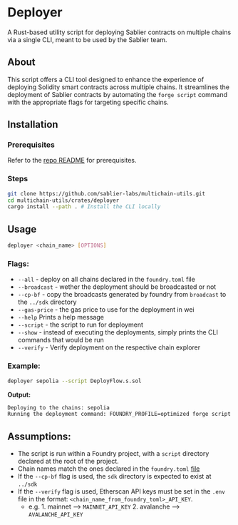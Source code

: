 # Deployer

A Rust-based utility script for deploying Sablier contracts on multiple chains
via a single CLI, meant to be used by the Sablier team.

## About

This script offers a CLI tool designed to enhance the experience of deploying
Solidity smart contracts across multiple chains. It streamlines the deployment
of Sablier contracts by automating the `forge script` command with the
appropriate flags for targeting specific chains.

## Installation

### Prerequisites

Refer to the [repo README](../../README.md#Prerequisites) for prerequisites.

### Steps

```bash
git clone https://github.com/sablier-labs/multichain-utils.git
cd multichain-utils/crates/deployer
cargo install --path . # Install the CLI locally
```

## Usage

```bash
deployer <chain_name> [OPTIONS]
```

### Flags:

- `--all` - deploy on all chains declared in the `foundry.toml` file
- `--broadcast` - wether the deployment should be broadcasted or not
- `--cp-bf` - copy the broadcasts generated by foundry from `broadcast` to the `../sdk`
  directory
- `--gas-price` - the gas price to use for the deployment in wei
- `--help` Prints a help message
- `--script` - the script to run for deployment
- `--show` - instead of executing the deployments, simply prints the CLI
  commands that would be run
- `--verify` - Verify deployment on the respective chain explorer

### Example:

```bash
deployer sepolia --script DeployFlow.s.sol
```

**Output:**

```bash
Deploying to the chains: sepolia
Running the deployment command: FOUNDRY_PROFILE=optimized forge script script/DeployFlow.s.sol --rpc-url sepolia
```

## Assumptions:

- The script is run within a Foundry project, with a `script` directory declared
  at the root of the project.
- Chain names match the ones declared in the `foundry.toml`
  [file](https://github.com/sablier-labs/flow/blob/1090a29c0270daf46c6023cab5d4df76504abe34/foundry.toml#L79-L102)
- If the `--cp-bf` flag is used, the `sdk` directory is expected to exist
  at `../sdk`
- If the `--verify` flag is used, Etherscan API keys must be set in the `.env`
  file in the format: `<chain_name_from_foundry_toml>_API_KEY`.
  - e.g. 1. mainnet --> `MAINNET_API_KEY` 2. avalanche --> `AVALANCHE_API_KEY`

